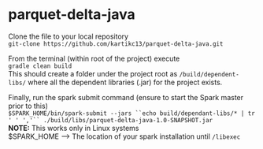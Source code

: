 # parquet-delta-java
 
Clone the file to your local repository<br>
`git-clone https://github.com/kartikc13/parquet-delta-java.git`

From the terminal (within root of the project) execute<br>
`gradle clean build`<br>
This should create a folder under the project root as `/build/dependent-libs/` where all the dependent libraries (.jar) for the project exists.

Finally, run the spark submit command (ensure to start the Spark master prior to this)<br>
`$SPARK_HOME/bin/spark-submit --jars ``echo build/dependant-libs/* | tr ' ' ','`` ./build/libs/parquet-delta-java-1.0-SNAPSHOT.jar`<br>
**NOTE:** This works only in Linux systems<br>
$SPARK_HOME --> The location of your spark installation until `/libexec` 
